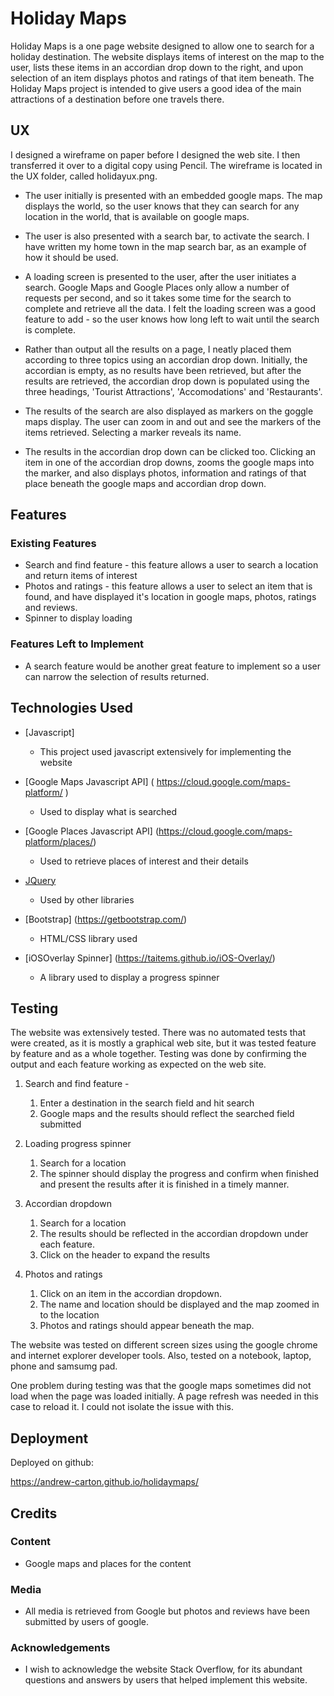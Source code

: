 # Holiday Maps 

Holiday Maps is a one page website designed to allow one to search for a holiday destination. The website displays items of interest on the map to the user, lists these items in an accordian drop down to the right, and upon selection of an item displays photos and ratings of that item beneath. The Holiday Maps project is intended to give users a good idea of the main attractions of a destination before one travels there.
 
## UX

I designed a wireframe on paper before I designed the web site. I then transferred it over to a digital copy using Pencil. The wireframe is located in the UX folder, called holidayux.png.

- The user initially is presented with an embedded google maps. The map displays the world, so the user knows that they can search for any location in the world, that is available on google maps. 

- The user is also presented with a search bar, to activate the search. I have written my home town in the map search bar, as an example of how it should be used.

- A loading screen is presented to the user, after the user initiates a search. Google Maps and Google Places only allow a number of requests per second, and so it takes some time for the search to complete and retrieve all the data. I felt the loading screen was a good feature to add - so the user knows how long left to wait until the search is complete.

- Rather than output all the results on a page, I neatly placed them according to three topics using an accordian drop down. Initially, the accordian is empty, as no results have been retrieved, but after the results are retrieved, the accordian drop down is populated using the three headings, 'Tourist Attractions', 'Accomodations' and 'Restaurants'.

- The results of the search are also displayed as markers on the goggle maps display. The user can zoom in and out and see the markers of the items retrieved. Selecting a marker reveals its name.

- The results in the accordian drop down can be clicked too. Clicking an item in one of the accordian drop downs, zooms the google maps into the marker, and also displays photos, information and ratings of that place beneath the google maps and accordian drop down.


## Features
 
### Existing Features
- Search and find feature - this feature allows a user to search a location and return items of interest
- Photos and ratings - this feature allows a user to select an item that is found, and have displayed it's location in google maps, photos, ratings and reviews.
- Spinner to display loading

### Features Left to Implement
- A search feature would be another great feature to implement so a user can narrow the selection of results returned.

## Technologies Used

- [Javascript]
    - This project used javascript extensively for implementing the website

- [Google Maps Javascript API] ( https://cloud.google.com/maps-platform/ )
    - Used to display what is searched

- [Google Places Javascript API] (https://cloud.google.com/maps-platform/places/)
    - Used to retrieve places of interest and their details

- [JQuery](https://jquery.com)
    - Used by other libraries

- [Bootstrap] (https://getbootstrap.com/)
    - HTML/CSS library used

- [iOSOverlay Spinner] (https://taitems.github.io/iOS-Overlay/)
    - A library used to display a progress spinner


## Testing

The website was extensively tested. There was no automated tests that were created, as it is mostly a graphical web site, but it was tested feature by feature and as a whole together. Testing was done by confirming the output and each feature working as expected on the web site.

1. Search and find feature - 
    1. Enter a destination in the search field and hit search
    2. Google maps and the results should reflect the searched field submitted

2. Loading progress spinner
    1. Search for a location
    2. The spinner should display the progress and confirm when finished and present the results after it is finished in a timely manner.

4. Accordian dropdown
    1. Search for a location
    2. The results should be reflected in the accordian dropdown under each feature.
    3. Click on the header to expand the results

3. Photos and ratings
    1. Click on an item in the accordian dropdown.
    2. The name and location should be displayed and the map zoomed in to the location
    3. Photos and ratings should appear beneath the map.

The website was tested on different screen sizes using the google chrome and internet explorer developer tools. Also, tested on a notebook, laptop, phone and samsumg pad.

One problem during testing was that the google maps sometimes did not load when the page was loaded initially. A page refresh was needed in this case to reload it. I could not isolate the issue with this.

## Deployment

Deployed on github:

https://andrew-carton.github.io/holidaymaps/


## Credits

### Content
- Google maps and places for the content

### Media
- All media is retrieved from Google but photos and reviews have been submitted by users of google.

### Acknowledgements

- I wish to acknowledge the website Stack Overflow, for its abundant questions and answers by users that helped implement this website.
